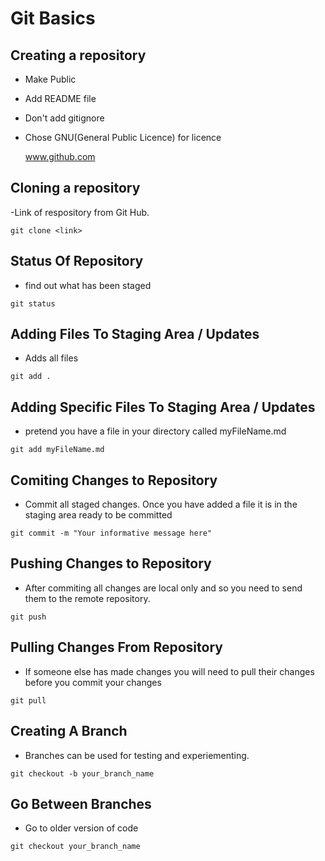 # Git Basics

## Creating a repository
 - Make Public
 - Add README file
 - Don't add gitignore
 - Chose GNU(General Public Licence) for licence

   www.github.com
## Cloning a repository
 -Link of respository from Git Hub.
```shell
git clone <link>
```

## Status Of Repository
 - find out what has been staged

 ```shell
git status
 ```
## Adding Files To Staging Area / Updates
 - Adds all files

```shell
git add .
```

## Adding Specific Files To Staging Area / Updates
- pretend you have a file in your directory called myFileName.md

```shell
git add myFileName.md
```

## Comiting Changes to Repository

- Commit all staged changes.  Once you have added a file it is in the staging area ready to be committed

```shell
git commit -m "Your informative message here"
```

## Pushing Changes to Repository

- After commiting all changes are local only and so you need to send them to the remote repository.

```shell
git push

```

## Pulling Changes From  Repository

- If someone else has made changes you will need to pull their changes before you commit your changes

```shell
git pull
```

## Creating A Branch
- Branches can be used for testing and experiementing.

```shell
git checkout -b your_branch_name
```

## Go Between Branches
- Go to older version of code

```shell
git checkout your_branch_name
```